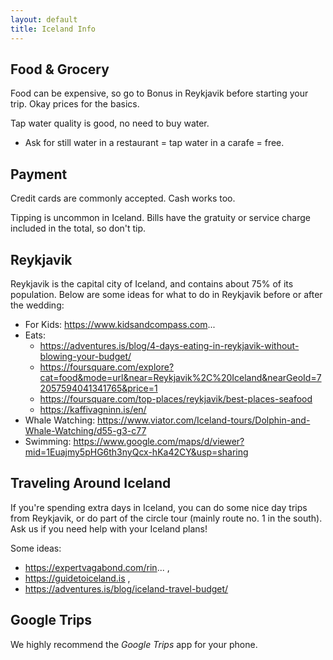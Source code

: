 ```yaml
---
layout: default
title: Iceland Info
---
```


## Food & Grocery
Food can be expensive, so go to Bonus in Reykjavik before starting your trip. Okay prices for the basics.

Tap water quality is good, no need to buy water. 
* Ask for still water in a restaurant = tap water in a carafe = free.

## Payment
Credit cards are commonly accepted. Cash works too.

Tipping is uncommon in Iceland. Bills have the gratuity or service charge included in the total, so don't tip.

## Reykjavik
Reykjavik is the capital city of Iceland, and contains about 75% of its population. Below are some ideas for what to do 
in Reykjavik before or after the wedding:

* For Kids: https://www.kidsandcompass.com...
* Eats: 
  * https://adventures.is/blog/4-days-eating-in-reykjavik-without-blowing-your-budget/ 
  * https://foursquare.com/explore?cat=food&mode=url&near=Reykjavik%2C%20Iceland&nearGeoId=72057594041341765&price=1
  * https://foursquare.com/top-places/reykjavik/best-places-seafood 
  * https://kaffivagninn.is/en/
* Whale Watching: https://www.viator.com/Iceland-tours/Dolphin-and-Whale-Watching/d55-g3-c77
* Swimming: https://www.google.com/maps/d/viewer?mid=1Euajmy5pHG6th3nyQcx-hKa42CY&usp=sharing

## Traveling Around Iceland
If you're spending extra days in Iceland, you can do some nice day trips from Reykjavik, or do part of 
the circle tour (mainly route no. 1 in the south). Ask us if you need help with your Iceland plans!

Some ideas: 
* https://expertvagabond.com/rin... , 
* https://guidetoiceland.is , 
* https://adventures.is/blog/iceland-travel-budget/

## Google Trips
We highly recommend the *Google Trips* app for your phone.  
